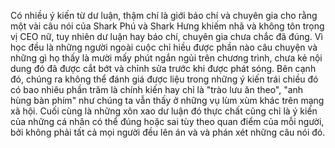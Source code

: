 Có nhiều ý kiến từ dư luận, thậm chí là giới báo chí và chuyên gia cho rằng một vài câu nói của Shark Phú và Shark Hưng khiếm nhã và không tôn trọng vị CEO nữ, tuy nhiên dư luận hay báo chí, chuyên gia chưa chắc đã đúng. Vì học đều là những người ngoài cuộc chỉ hiều được phần nào câu chuyện và những gì họ thấy là mười mấy phút ngắn ngủi trên chương trình, chưa kẻ nội dung đó đã được cắt bớt và chỉnh sửa trước khi được phát sóng. Bên cạnh đó, chúng ra không thể đánh giá được liệu trong những ý kiến trái chiều đó có bao nhiêu phần trăm là chính kiến hay chỉ là "trào lưu ăn theo", "anh hùng bàn phím" như chúng ta vẫn thấy ở những vụ lùm xùm khác trên mạng xã hội. Cuối cùng là những xôn xao dư luận đó thực chất cũng chỉ là ý kiến của những cá nhân có thể đúng hoặc sai tùy theo quan điểm của mỗi người, bởi không phải tất cả mọi người đều lên án và và phán xét những câu nói đó.
